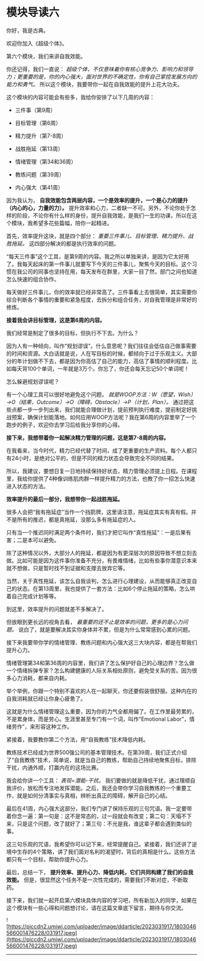 # 模块导读六

你好，我是古典。

欢迎你加入《超级个体》。

第六个模块，我们来讲自我效能。

你还记得，我们一直说： *超级个体，不仅意味着你有核心竞争力、影响力和领导力；更重要的是，你的内心强大，面对世界的不确定性，你有自己掌控发展方向的能力和勇气。* 所以这个模块，我要带你一起在自我效能的提升上花大功夫。

这个模块的内容可能会有些多，我给你安排了以下几周的内容：

* 三件事（第9周）

* 目标管理（第6周）

* 精力提升（第7-8周）

* 战胜拖延（第13周）

* 情绪管理（第34和36周）

* 教练问题（第39周）

* 内心强大（第41周）

因为我认为， **自我效能包含两层内容，一个是效率的提升，一个是心力的提升（内心的心，力量的力）。** 提升效率和心力，二者缺一不可。另外，不论你处于怎样的阶段，不论你有什么样的身份，提升自我效能，是我们一生的功课，所以在这个模块，我希望多花些篇幅，陪你一起精进。

首先，效率提升这块，就是四个部分： *重要三件事儿、目标管理、精力提升、战胜拖延。* 这四部分解决的都是执行效率的问题。

“每天三件事”这个工具，是第9周的内容。我之所以单独来讲，是因为它太好用了。我每天起床的第一件事儿就要写下今天的三件事儿，聚焦今天的目标。这个习惯在我公司的同事也坚持在用，每天发布在群里，大家一目了然，部门之间也知道怎么快速的组合协作。

每天做好三件事儿，你的效率就已经非常高了。三件事看上去很简单，其实需要你综合判断各个事情的重要和紧急程度，去拆分和组合任务，对自我管理是非常好的修炼。

 **接着我会讲目标管理，这是第6周的内容。**

我们经常是制定了很多的目标，但执行不下去。为什么？

因为人有一种倾向，叫作“规划谬误”。什么意思呢？我们往往会低估自己做事需要的时间和资源。大白话就是说，人在写目标的时候，都倾向于过于乐观主义。大部分的年计划做不下去，都是因为你高估了自己的能力，高估了事情的顺利程度。比如每天背100个单词，一年就是3万个。你忘了，你还会每天忘记50个单词呢！

怎么躲避规划谬误呢？

有一个心理工具可以很好地避免这个问题， *就是WOOP方法：W（愿望，Wish）→O（结果，Outcome）→O（障碍，Obstacle）→P（计划，Plan）。* 通过把这些点都一步一步列出来，我们就能合理做计划，提前预判执行难度，提前制定好挑战预案，确保计划能落地。如何应用WOOP方法呢？我在第6周的内容里举了一个跑步的例子，欢迎你去学习后给我分享你的心得。

 **接下来，我想带着你一起解决精力管理的问题，这是第7-8周的内容。**

在我看来，当今时代，精力已经代替了时间，成了更重要的生产资料。每个人都只有24小时，是绝对公平的，但是不同的精力状态会导致完全不同的结果。

所以，我建议，要想日复一日地持续保持好状态，精力管理必须提上日程。在课程里，我给你提供了4种像训练肌肉群一样提升精力的方法，也教了你一招怎么快速进入状态的方法。

 **效率提升的最后一部分，我想带你一起战胜拖延。**

很多人会把“我有拖延症”当作一个挡箭牌，这里请注意，拖延症其实有真有假。并不是所有的推迟，都是真拖延，没那么多有拖延症的人。

只有当一个推迟同时满足两个条件时，我们才把它叫作“真性拖延”：一是后果有害；二是本可以避免。

除了这种情况以外，大部分人的拖延，都是因为有更深层次的原因导致不想立刻去做。比如可能是因为这件事你准备不充分，有畏难情绪，比如有些事你潜意识本来就不想做，只是暂时找不到证据和支撑去放弃它等。

当然，关于真性拖延，该怎么自我谈判，怎么进行心理建设，从而能够真正改变自己的状态。在第13周里，我也提供了一套方法：比如6个停止拖延的策略，怎么哄着自己完成计划等等。

到这里，效率提升的问题就差不多解决了。

但放眼到更长远的视角去看， *最重要的还不止是效率的问题，更多的是心力问题。* 说白了，就是要解决其实你身体并不累，但是为什么常常感到心累的问题。

接下来我要带你学的情绪管理、教练问题和内心强大这三大块内容，都是在帮我们提升心力。

情绪管理第34和第36周的内容里，我们讲了怎么保护好自己的心理边界？怎么做一个情绪拆弹专家？怎么构建健康的人际关系相处原则，避免受关系的苦。因为很多心力消耗，都来自内耗。

举个举例，你跟一个特别不喜欢的人在一起聊天，你还要假装很舒服。这种内在的自我消耗就已经让你身心疲惫了。

这就是为什么情绪管理这么重要，因为你的力气全都用偏了。在工作里最劳累的，不是累身体，而是劳心。生涯里甚至专门有一个词，叫作“Emotional Labor”，情绪劳作”，来形容这种工作。

紧接着，我要教你第二个方法，用“自我教练”技术降低内耗。

教练技术已经成为世界500强公司的基本管理技术。在第39周，我们正式介绍了“自我教练”技术，简单说，就是当自己的教练，帮助自己持续地聚焦目标，排除干扰，内通外顺，打赢内在的这场比赛。

我会给你讲一个工具： *表现=潜能-干扰。* 我们要做的就是降低干扰，通过理顺自我评价，放松而专注地发挥潜能。之后，我还会带你学习自我教练的一个重要工作，就是如何分清事实与真相，辨析出真正的障碍，解开自己的心结。

最后在41周，内心强大这部分，我们专门讲了保持乐观的三句咒语。我一定要带着你念一遍：第一句是：这不是常态的，过一段就会有改变；第二句：天塌不下来，只是这个问题，改了就好了；第三句：不光是我，谁这辈子都会遇到类似的事。

这三句乐观的咒语，我希望你可以记下来，经常提醒自己。紧接着，我们还讲了逆境中生存的4个策略，讲了我们面对名利的渴望时，背后的真相是什么。这些方法都只有一个目标，帮助你提升心力。

最后，总结一下， **提升效率、提升心力、降低内耗，它们共同构建了我们的自我效能。** 但是，很显然这个任务不是一次性完成的，需要我们不断对症，不断取药。

接下来，我们就一起开启第六模块具体内容的学习吧，所有新加入的同学，如果在这个模块有一些心得和问题想讨论，请在这篇文章底下留言，期待与你交流。

![https://piccdn2.umiwi.com/uploader/image/ddarticle/2023031917/1803046566001476228/031917.jpeg](https://piccdn2.umiwi.com/uploader/image/ddarticle/2023031917/1803046566001476228/031917.jpeg)

---
